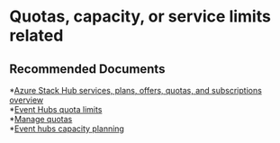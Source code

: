 <properties
    pageTitle="Quotas, capacity, or service limits related"
    description="I am having issues with quota, capacity, or service limits"
    service="microsoft.eventhub"
    resource="eventhubs?"
    ms.author="jafernan"
    authors="jafernan"
    displayOrder=""
    selfHelpType="generic"
    supportTopicIds="32689176"
    resourceTags=""
    productPesIds="16803"
    cloudEnvironments="public,BlackForest,Fairfax, usnat, ussec"
    articleId="EHoASH-quotas-capacity-or-service limits"
	ownershipId="AzureMessaging_Common"
/>

# Quotas, capacity, or service limits related

## **Recommended Documents**

*[Azure Stack Hub services, plans, offers, quotas, and subscriptions overview](https://docs.microsoft.com/en-us/azure-stack/operator/service-plan-offer-subscription-overview)<br>
*[Event Hubs quota limits](https://docs.microsoft.com/en-us/azure-stack/operator/azure-stack-quota-types#event-hubs-quota-types)<br>
*[Manage quotas](https://docs.microsoft.com/en-us/azure-stack/operator/event-hubs-rp-manage#quotas)<br>
*[Event hubs capacity planning](https://docs.microsoft.com/en-us/azure-stack/operator/event-hubs-rp-capacity-planning)

